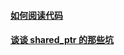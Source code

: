 #### [如何阅读代码](http://blog.guorongfei.com/2018/10/21/how-to-read-code-md/)
#### [谈谈 shared_ptr 的那些坑](http://senlinzhan.github.io/2015/04/24/%E6%B7%B1%E5%85%A5shared-ptr/)